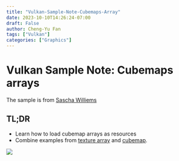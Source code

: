 ```yaml
---
title: "Vulkan-Sample-Note-Cubemaps-Array"
date: 2023-10-10T14:26:24-07:00
draft: False
author: Cheng-Yu Fan
tags: ["Vulkan"]
categories: ["Graphics"]
---
```

# Vulkan Sample Note: Cubemaps arrays
The sample is from [Sascha Williems](https://github.com/SaschaWillems/Vulkan/tree/master/examples/)

## TL;DR
* Learn how to load cubemap arrays as resources
* Combine examples from [texture array](https://fjordyo0707.github.io/graphics/vulkan/vulkan-sample-note-texture-arrays/) and [cubemap](https://fjordyo0707.github.io/graphics/vulkan/vulkan-sample-note-cube-map-textures/).

![](/VK_cube_map_array.png)